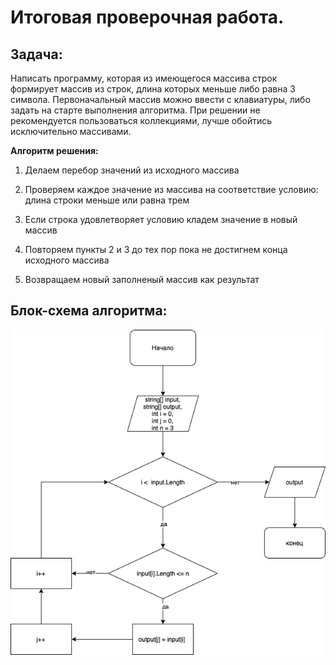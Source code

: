 # Итоговая проверочная работа.

## Задача:

Написать программу, которая из имеющегося массива строк формирует массив из строк, длина которых меньше либо равна 3 символа. Первоначальный массив можно ввести с клавиатуры, либо задать на старте выполнения алгоритма. При решении не рекомендуется пользоваться коллекциями, лучше обойтись исключительно массивами.

**Алгоритм решения:**

1. Делаем перебор значений из исходного массива

2. Проверяем каждое значение из массива на соответствие условию: длина строки меньше или равна трем

3. Если строка удовлетворяет условию кладем значение в новый массив

4. Повторяем пункты 2 и 3 до тех пор пока не достигнем конца исходного массива

5. Возвращаем новый заполненый массив как результат

## Блок-схема алгоритма:

![](Diagram.drawio.png)